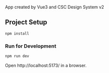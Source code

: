 App created by Vue3 and CSC Design System v2

## Project Setup

```sh
npm install
```

### Run for Development

```sh
npm run dev
```

Open http://localhost:5173/ in a browser.
